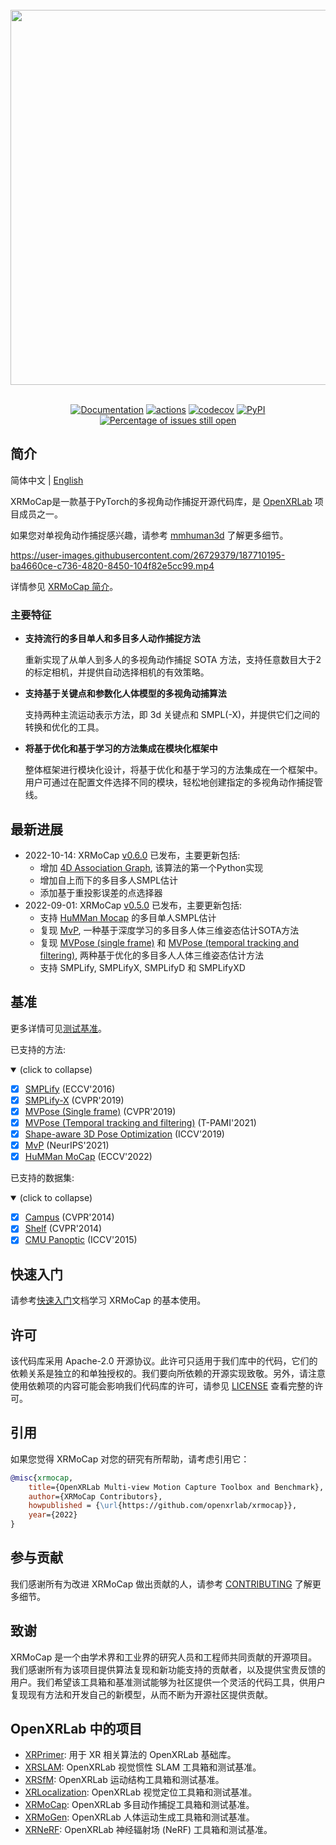 <br/>

<div align="center">
    <img src="resources/xrmocap-logo.png" width="600"/>
</div>

<br/>

<div align="center">

[![Documentation](https://readthedocs.org/projects/xrmocap/badge/?version=latest)](https://xrmocap.readthedocs.io/en/latest/?badge=latest)
[![actions](https://github.com/openxrlab/xrmocap/workflows/build/badge.svg)](https://github.com/openxrlab/xrmocap/actions)
[![codecov](https://codecov.io/gh/openxrlab/xrmocap/branch/main/graph/badge.svg)](https://codecov.io/gh/openxrlab/xrmocap)
[![PyPI](https://img.shields.io/pypi/v/xrmocap)](https://pypi.org/project/xrmocap/)
[![Percentage of issues still open](https://isitmaintained.com/badge/open/openxrlab/xrmocap.svg)](https://github.com/openxrlab/xrmocap/issues)

</div>

## 简介

简体中文 | [English](README.md)

XRMoCap是一款基于PyTorch的多视角动作捕捉开源代码库，是 [OpenXRLab](https://openxrlab.org.cn/) 项目成员之一。

如果您对单视角动作捕捉感兴趣，请参考 [mmhuman3d](https://github.com/open-mmlab/mmhuman3d) 了解更多细节。

https://user-images.githubusercontent.com/26729379/187710195-ba4660ce-c736-4820-8450-104f82e5cc99.mp4

详情参见 [XRMoCap 简介](docs/zh_cn/tutorials/introduction.md)。


### 主要特征

- **支持流行的多目单人和多目多人动作捕捉方法**

  重新实现了从单人到多人的多视角动作捕捉 SOTA 方法，支持任意数目大于2的标定相机，并提供自动选择相机的有效策略。

- **支持基于关键点和参数化人体模型的多视角动捕算法**

  支持两种主流运动表示方法，即 3d 关键点和 SMPL(-X)，并提供它们之间的转换和优化的工具。

- **将基于优化和基于学习的方法集成在模块化框架中**

  整体框架进行模块化设计，将基于优化和基于学习的方法集成在一个框架中。用户可通过在配置文件选择不同的模块，轻松地创建指定的多视角动作捕捉管线。

## 最新进展

- 2022-10-14: XRMoCap [v0.6.0](https://github.com/openxrlab/xrmocap/releases/tag/v0.6.0) 已发布，主要更新包括:
  - 增加 [4D Association Graph](http://www.liuyebin.com/4dassociation/), 该算法的第一个Python实现
  - 增加自上而下的多目多人SMPL估计
  - 添加基于重投影误差的点选择器
- 2022-09-01: XRMoCap [v0.5.0](https://github.com/openxrlab/xrmocap/releases/tag/v0.5.0) 已发布，主要更新包括:
  - 支持 [HuMMan Mocap](https://caizhongang.github.io/projects/HuMMan/) 的多目单人SMPL估计
  - 复现 [MvP](https://arxiv.org/pdf/2111.04076.pdf), 一种基于深度学习的多目多人体三维姿态估计SOTA方法
  - 复现 [MVPose (single frame)](https://arxiv.org/abs/1901.04111) 和 [MVPose (temporal tracking and filtering)](https://ieeexplore.ieee.org/document/9492024), 两种基于优化的多目多人人体三维姿态估计方法
  - 支持 SMPLify, SMPLifyX, SMPLifyD 和 SMPLifyXD


## 基准

更多详情可见[测试基准](docs/en/benchmark.md)。

已支持的方法:

<details open>
<summary>(click to collapse)</summary>

- [x] [SMPLify](https://smplify.is.tue.mpg.de/) (ECCV'2016)
- [x] [SMPLify-X](https://smpl-x.is.tue.mpg.de/) (CVPR'2019)
- [x] [MVPose (Single frame)](https://zju3dv.github.io/mvpose/) (CVPR'2019)
- [x] [MVPose (Temporal tracking and filtering)](https://zju3dv.github.io/mvpose/) (T-PAMI'2021)
- [x] [Shape-aware 3D Pose Optimization](https://ait.ethz.ch/projects/2021/multi-human-pose/) (ICCV'2019)
- [x] [MvP](https://arxiv.org/pdf/2111.04076.pdf) (NeurIPS'2021)
- [x] [HuMMan MoCap](https://caizhongang.github.io/projects/HuMMan/) (ECCV'2022)

</details>

已支持的数据集:

<details open>
<summary>(click to collapse)</summary>

- [x] [Campus](https://campar.in.tum.de/Chair/MultiHumanPose) (CVPR'2014)
- [x] [Shelf](https://campar.in.tum.de/Chair/MultiHumanPose) (CVPR'2014)
- [x] [CMU Panoptic](http://domedb.perception.cs.cmu.edu/) (ICCV'2015)

</details>


## 快速入门

请参考[快速入门](docs/zh_cn/getting_started.md)文档学习 XRMoCap 的基本使用。

## 许可

该代码库采用 Apache-2.0 开源协议。此许可只适用于我们库中的代码，它们的依赖关系是独立的和单独授权的。我们要向所依赖的开源实现致敬。另外，请注意使用依赖项的内容可能会影响我们代码库的许可，请参见 [LICENSE](LICENSE) 查看完整的许可。

## 引用

如果您觉得 XRMoCap 对您的研究有所帮助，请考虑引用它：

```bibtex
@misc{xrmocap,
    title={OpenXRLab Multi-view Motion Capture Toolbox and Benchmark},
    author={XRMoCap Contributors},
    howpublished = {\url{https://github.com/openxrlab/xrmocap}},
    year={2022}
}
```

## 参与贡献

我们感谢所有为改进 XRMoCap 做出贡献的人，请参考 [CONTRIBUTING](.github/CONTRIBUTING.md) 了解更多细节。

## 致谢

XRMoCap 是一个由学术界和工业界的研究人员和工程师共同贡献的开源项目。我们感谢所有为该项目提供算法复现和新功能支持的贡献者，以及提供宝贵反馈的用户。我们希望该工具箱和基准测试能够为社区提供一个灵活的代码工具，供用户复现现有方法和开发自己的新模型，从而不断为开源社区提供贡献。

## OpenXRLab 中的项目

- [XRPrimer](https://github.com/openxrlab/xrprimer): 用于 XR 相关算法的 OpenXRLab 基础库。
- [XRSLAM](https://github.com/openxrlab/xrslam): OpenXRLab 视觉惯性 SLAM 工具箱和测试基准。
- [XRSfM](https://github.com/openxrlab/xrsfm): OpenXRLab 运动结构工具箱和测试基准。
- [XRLocalization](https://github.com/openxrlab/xrlocalization): OpenXRLab 视觉定位工具箱和测试基准。
- [XRMoCap](https://github.com/openxrlab/xrmocap): OpenXRLab 多目动作捕捉工具箱和测试基准。
- [XRMoGen](https://github.com/openxrlab/xrmogen): OpenXRLab 人体运动生成工具箱和测试基准。
- [XRNeRF](https://github.com/openxrlab/xrnerf): OpenXRLab 神经辐射场 (NeRF) 工具箱和测试基准。
